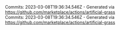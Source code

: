 Commits: 2023-03-08T19:36:34.546Z - Generated via https://github.com/marketplace/actions/artificial-grass
<br>
Commits: 2023-03-08T19:36:34.546Z - Generated via https://github.com/marketplace/actions/artificial-grass
<br>
